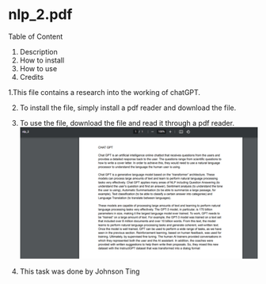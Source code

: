 # nlp_2.pdf


Table of Content
1. Description
2. How to install
3. How to use
4. Credits



1.This file contains a research into the working of chatGPT.

2. To install the file, simply install a pdf reader and download the file.

3. To use the file, download the file and read it through a pdf reader.
![Screenshot of nlp_2.pdf](/screenshot_2.png)




4. This task was done by Johnson Ting
